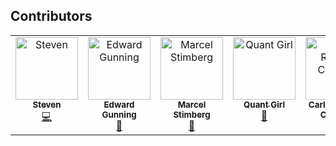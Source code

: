 ## Contributors


<!-- ALL-CONTRIBUTORS-LIST:START - Do not remove or modify this section -->
<!-- prettier-ignore-start -->
<!-- markdownlint-disable -->
<table>
  <tbody>
    <tr>
      <td align="center" valign="top" width="14.28%"><a href="https://github.com/StevenGolovkine"><img src="https://avatars.githubusercontent.com/u/22517192?v=4?s=100" width="100px;" alt="Steven"/><br /><sub><b>Steven</b></sub></a><br /><a href="#code-StevenGolovkine" title="Code">💻</a></td>
      <td align="center" valign="top" width="14.28%"><a href="https://edwardgunning.github.io/"><img src="https://avatars.githubusercontent.com/u/56870103?v=4?s=100" width="100px;" alt="Edward Gunning"/><br /><sub><b>Edward Gunning</b></sub></a><br /><a href="#research-edwardgunning" title="Research">🔬</a></td>
      <td align="center" valign="top" width="14.28%"><a href="https://marcel.stimberg.info"><img src="https://avatars.githubusercontent.com/u/1381982?v=4?s=100" width="100px;" alt="Marcel Stimberg"/><br /><sub><b>Marcel Stimberg</b></sub></a><br /><a href="#review-mstimberg" title="Reviewed Pull Requests">👀</a></td>
      <td align="center" valign="top" width="14.28%"><a href="https://quantgirl.blog/"><img src="https://avatars.githubusercontent.com/u/46248141?v=4?s=100" width="100px;" alt="Quant Girl"/><br /><sub><b>Quant Girl</b></sub></a><br /><a href="#review-quantgirluk" title="Reviewed Pull Requests">👀</a></td>
      <td align="center" valign="top" width="14.28%"><a href="https://github.com/vnmabus"><img src="https://avatars.githubusercontent.com/u/2364173?v=4?s=100" width="100px;" alt="Carlos Ramos Carreño"/><br /><sub><b>Carlos Ramos Carreño</b></sub></a><br /><a href="#review-vnmabus" title="Reviewed Pull Requests">👀</a></td>
    </tr>
  </tbody>
</table>

<!-- markdownlint-restore -->
<!-- prettier-ignore-end -->

<!-- ALL-CONTRIBUTORS-LIST:END -->

